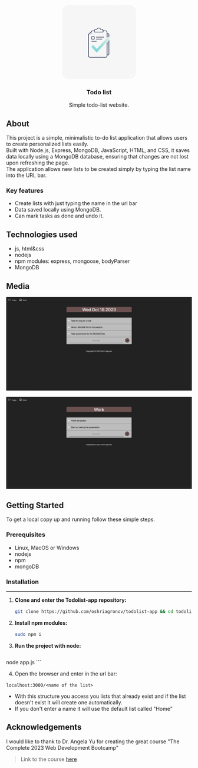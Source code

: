 <br />
<div align="center">
  <a href="https://github.com/oshriagronov/todolist-app">
    <img src="public/assets/logo.png" alt="Logo" width="200" height="200">
  </a>

<h3 align="center">Todo list</h3>
  <p align="center">
    Simple todo-list website.
  </p>
</div>

## About
This project is a simple, minimalistic to-do list application that allows users to create personalized lists easily. 
<br/>Built with Node.js, Express, MongoDB, JavaScript, HTML, and CSS, it saves data locally using a MongoDB database, ensuring that changes are not lost upon refreshing the page.
<br/>The application allows new lists to be created simply by typing the list name into the URL bar.

### Key features
- Create lists with just typing the name in the url bar
- Data saved locally using MongoDB.
- Can mark tasks as done and undo it.

## Technologies used
- js, html&css
- nodejs
- npm modules: express, mongoose, bodyParser
- MongoDB


## Media
![Today-list-image](./public/assets/Today-list-image.jpg)

![Work-list-image](./public/assets/Work-list-image.jpg)


## Getting Started

To get a local copy up and running follow these simple steps.

### Prerequisites

- Linux, MacOS or Windows
- nodejs
- npm
- mongoDB

### Installation

---

1. **Clone and enter the Todolist-app repository:**

   ```bash
   git clone https://github.com/oshriagronov/todolist-app && cd todolist
   ```

2. **Install npm modules:**

   ```bash
   sudo npm i
   ```

3. **Run the project with node:**  
   ```bash
  node app.js
    ```

4. Open the browser and enter in the url bar:
```
localhost:3000/<name of the list>
```

- With this structure you access you lists that already exist and if the list doesn't exist it will create one automatically.
- If you don't enter a name it will use the default list called "Home"

## Acknowledgements
I would like to thank to Dr. Angela Yu for creating the great course "The Complete 2023 Web Development Bootcamp"
> Link to the course [here](https://www.udemy.com/course/the-complete-web-development-bootcamp/?kw=The+Complete+2023+Web+Development+Bootcamp&src=sac)
